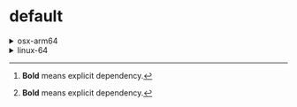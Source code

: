# default

<details>
<summary>osx-arm64</summary>

|Dependency[^1]|Before|After|Change|Package|
|-|-|-|-|-|
|[**setuptools**](https://pypi.org/project/setuptools)|74.1.3|75.6.0|Major Upgrade|pypi|
|[**polars**](https://prefix.dev/channels/conda-forge/packages/polars)|1.15.0|1.16.0|Minor Upgrade|conda|
|**my-package**|py313hc743ca1_0|py313hc743ca1_1|Only build string|conda|

</details>

<details>
<summary>linux-64</summary>

|Dependency[^1]|Before|After|Change|Package|
|-|-|-|-|-|
|**pkg**|0.23.0|0.23.0|Other|conda|

</details>

[^1]: **Bold** means explicit dependency.
[^2]: Dependency got downgraded.
